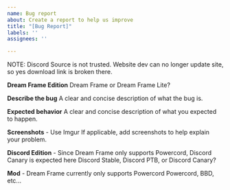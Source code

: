 ```yaml
---
name: Bug report
about: Create a report to help us improve
title: "[Bug Report]"
labels: ''
assignees: ''

---
```

NOTE: Discord Source is not trusted. Website dev can no longer update site, so yes download link is broken there.

**Dream Frame Edition**
Dream Frame or Dream Frame Lite?

**Describe the bug**
A clear and concise description of what the bug is.

**Expected behavior**
A clear and concise description of what you expected to happen.

**Screenshots** - Use Imgur
If applicable, add screenshots to help explain your problem.

**Discord Edition** - Since Dream Frame only supports Powercord, Discord Canary is expected here
Discord Stable, Discord PTB, or Discord Canary?

**Mod** - Dream Frame currently only supports Powercord
Powercord, BBD, etc...
